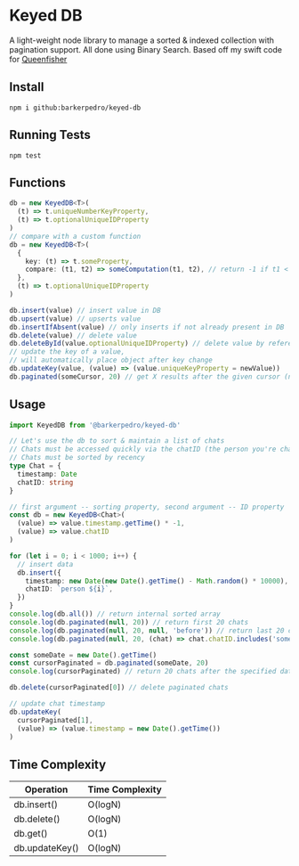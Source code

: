 # Keyed DB

A light-weight node library to manage a sorted & indexed collection with pagination support.
All done using Binary Search. Based off my swift code for [Queenfisher](https://github.com/barkerpedro/Queenfisher)

## Install

`npm i github:barkerpedro/keyed-db`

## Running Tests

`npm test`

## Functions

```ts
db = new KeyedDB<T>(
  (t) => t.uniqueNumberKeyProperty,
  (t) => t.optionalUniqueIDProperty
)
// compare with a custom function
db = new KeyedDB<T>(
  {
    key: (t) => t.someProperty,
    compare: (t1, t2) => someComputation(t1, t2), // return -1 if t1 < t2, 0 if t1=t2 & 1 if t1 > t2
  },
  (t) => t.optionalUniqueIDProperty
)

db.insert(value) // insert value in DB
db.upsert(value) // upserts value
db.insertIfAbsent(value) // only inserts if not already present in DB
db.delete(value) // delete value
db.deleteById(value.optionalUniqueIDProperty) // delete value by referencing the ID
// update the key of a value,
// will automatically place object after key change
db.updateKey(value, (value) => (value.uniqueKeyProperty = newValue))
db.paginated(someCursor, 20) // get X results after the given cursor (null for the first X results)
```

## Usage

```ts
import KeyedDB from '@barkerpedro/keyed-db'

// Let's use the db to sort & maintain a list of chats
// Chats must be accessed quickly via the chatID (the person you're chatting with)
// Chats must be sorted by recency
type Chat = {
  timestamp: Date
  chatID: string
}

// first argument -- sorting property, second argument -- ID property
const db = new KeyedDB<Chat>(
  (value) => value.timestamp.getTime() * -1,
  (value) => value.chatID
)

for (let i = 0; i < 1000; i++) {
  // insert data
  db.insert({
    timestamp: new Date(new Date().getTime() - Math.random() * 10000),
    chatID: `person ${i}`,
  })
}
console.log(db.all()) // return internal sorted array
console.log(db.paginated(null, 20)) // return first 20 chats
console.log(db.paginated(null, 20, null, 'before')) // return last 20 chats
console.log(db.paginated(null, 20, (chat) => chat.chatID.includes('something'))) // return first 20 chats where the chatID contains 'something'

const someDate = new Date().getTime()
const cursorPaginated = db.paginated(someDate, 20)
console.log(cursorPaginated) // return 20 chats after the specified date

db.delete(cursorPaginated[0]) // delete paginated chats

// update chat timestamp
db.updateKey(
  cursorPaginated[1],
  (value) => (value.timestamp = new Date().getTime())
)
```

## Time Complexity

| Operation      | Time Complexity |
| -------------- | --------------- |
| db.insert()    | O(logN)         |
| db.delete()    | O(logN)         |
| db.get()       | O(1)            |
| db.updateKey() | O(logN)         |
